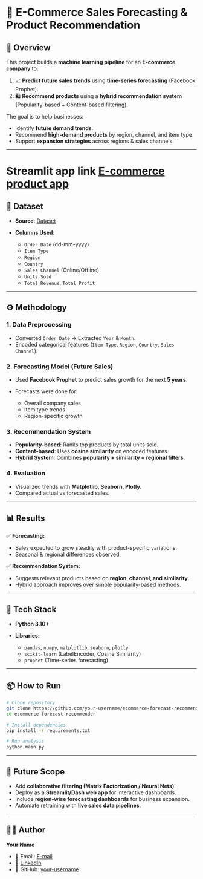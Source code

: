 # 📌 E-Commerce Sales Forecasting & Product Recommendation

## 📖 Overview

This project builds a **machine learning pipeline** for an **E-commerce company** to:

1. 📈 **Predict future sales trends** using **time-series forecasting** (Facebook Prophet).
2. 🛍️ **Recommend products** using a **hybrid recommendation system** (Popularity-based + Content-based filtering).

The goal is to help businesses:

* Identify **future demand trends**.
* Recommend **high-demand products** by region, channel, and item type.
* Support **expansion strategies** across regions & sales channels.

---
# **Streamlit app link**  <a href = "https://e-commerce-appuct-recommendation-system-oy9uqf8uuc8bnyeu7o3mq9.streamlit.app/">E-commerce product app</a>
## 📂 Dataset

* **Source**: <a href ="E-commerce-product_dataset.csv">Dataset</a>
* **Columns Used**:

  * `Order Date` (dd-mm-yyyy)
  * `Item Type`
  * `Region`
  * `Country`
  * `Sales Channel` (Online/Offline)
  * `Units Sold`
  * `Total Revenue`, `Total Profit`

---

## ⚙️ Methodology

### 1. **Data Preprocessing**

* Converted `Order Date` → Extracted `Year` & `Month`.
* Encoded categorical features (`Item Type`, `Region`, `Country`, `Sales Channel`).

### 2. **Forecasting Model (Future Sales)**

* Used **Facebook Prophet** to predict sales growth for the next **5 years**.
* Forecasts were done for:

  * Overall company sales
  * Item type trends
  * Region-specific growth

### 3. **Recommendation System**

* **Popularity-based**: Ranks top products by total units sold.
* **Content-based**: Uses **cosine similarity** on encoded features.
* **Hybrid System**: Combines **popularity + similarity + regional filters**.

### 4. **Evaluation**

* Visualized trends with **Matplotlib, Seaborn, Plotly**.
* Compared actual vs forecasted sales.

---

## 📊 Results

✅ **Forecasting:**

* Sales expected to grow steadily with product-specific variations.
* Seasonal & regional differences observed.

✅ **Recommendation System:**

* Suggests relevant products based on **region, channel, and similarity**.
* Hybrid approach improves over simple popularity-based methods.

---

## 🚀 Tech Stack

* **Python 3.10+**
* **Libraries**:

  * `pandas`, `numpy`, `matplotlib`, `seaborn`, `plotly`
  * `scikit-learn` (LabelEncoder, Cosine Similarity)
  * `prophet` (Time-series forecasting)

---

## 📦 How to Run

```bash
# Clone repository
git clone https://github.com/your-username/ecommerce-forecast-recommender.git
cd ecommerce-forecast-recommender

# Install dependencies
pip install -r requirements.txt

# Run analysis
python main.py
```

---

## 🔮 Future Scope

* Add **collaborative filtering (Matrix Factorization / Neural Nets)**.
* Deploy as a **Streamlit/Dash web app** for interactive dashboards.
* Include **region-wise forecasting dashboards** for business expansion.
* Automate retraining with **live sales data pipelines**.

---

## 👨‍💻 Author

**Your Name**

* 📧 Email: [E-mail](mailto:vkt.vivek007@gmail.com)
* 🔗 [LinkedIn](https://www.linkedin.com/in/vivek-kumar-tiwari-9806b2299/)
* 🐙 GitHub: [your-username](https://github.com/Virvivek007/Virvivek007)


